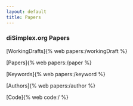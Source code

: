 ```yaml
---
layout: default
title: Papers
---
```


### diSimplex.org Papers

[WorkingDrafts]{% web papers:/workingDraft %}

[Papers]{% web papers:/paper %}

[Keywords]{% web papers:/keyword %}

[Authors]{% web papers:/author %}

[Code]{% web code:/ %}
